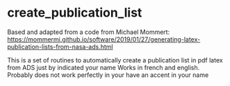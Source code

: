 # create_publication_list

Based and adapted from a code from Michael Mommert:
https://mommermi.github.io/software/2019/01/27/generating-latex-publication-lists-from-nasa-ads.html

This is a set of routines to automatically create a publication list in pdf latex from ADS just by indicated your name
Works in french and english. 
Probably does not work perfectly in your have an accent in your name 
